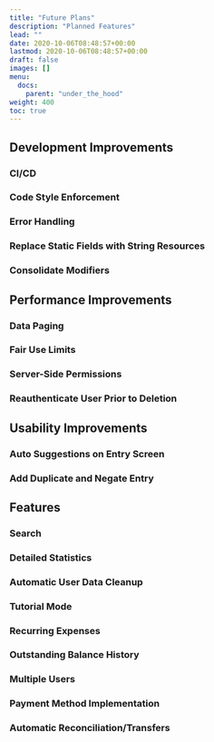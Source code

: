 ```yaml
---
title: "Future Plans"
description: "Planned Features"
lead: ""
date: 2020-10-06T08:48:57+00:00
lastmod: 2020-10-06T08:48:57+00:00
draft: false
images: []
menu:
  docs:
    parent: "under_the_hood"
weight: 400
toc: true
---
```


## Development Improvements

### CI/CD

### Code Style Enforcement

### Error Handling

### Replace Static Fields with String Resources

### Consolidate Modifiers

## Performance Improvements

### Data Paging

### Fair Use Limits

### Server-Side Permissions

### Reauthenticate User Prior to Deletion

## Usability Improvements

### Auto Suggestions on Entry Screen

### Add Duplicate and Negate Entry

## Features

### Search

### Detailed Statistics

### Automatic User Data Cleanup

### Tutorial Mode

### Recurring Expenses

### Outstanding Balance History

### Multiple Users

### Payment Method Implementation

### Automatic Reconciliation/Transfers
